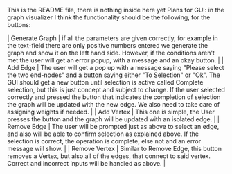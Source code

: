 This is the README file, there is nothing inside here yet
Plans for GUI:
    in the graph visualizer I think the functionality should be the following, for the buttons:

| Generate Graph |
    if all the parameters are given correctly, for example in the text-field there are only positive numbers entered 
    we generate the graph and show it on the left hand side. However, if the conditions aren't met the user will get 
    an error popup, with a message and an okay button. |
| Add Edge |
    The user will get a pop up with a message saying "Please select the two end-nodes" and a button saying either "To Selection" or "Ok".
    The GUI should get a new button until selection is active called Complete selection, but this is just concept and subject to change. 
    If the user selected correctly and pressed the button that indicates the completion of selection the graph will be updated with the new edge. 
    We also need to take care of assigning weights if needed. |
| Add Vertex | 
    This one is simple, the User presses the button and the graph will be updated with an isolated edge. |
| Remove Edge | 
    The user will be prompted just as above to select an edge, and also will be able to confirm selection as explained above. 
    If the selection is correct, the operation is complete, else not and an error message will show. |
| Remove Vertex |
    Similar to Remove Edge, this button removes a Vertex, but also all of the edges, that connect to said vertex. Correct and incorrect inputs will be handled as above. |
    
